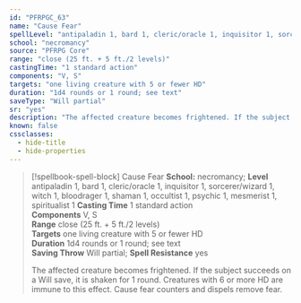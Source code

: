 ```yaml
---
id: "PFRPGC_63"
name: "Cause Fear"
spellLevel: "antipaladin 1, bard 1, cleric/oracle 1, inquisitor 1, sorcerer/wizard 1, witch 1, bloodrager 1, shaman 1, occultist 1, psychic 1, mesmerist 1, spiritualist 1"
school: "necromancy"
source: "PFRPG Core"
range: "close (25 ft. + 5 ft./2 levels)"
castingTime: "1 standard action"
components: "V, S"
targets: "one living creature with 5 or fewer HD"
duration: "1d4 rounds or 1 round; see text"
saveType: "Will partial"
sr: "yes"
description: "The affected creature becomes frightened. If the subject succeeds on a Will save, it is shaken for 1 round. Creatures with 6 or more HD are immune to this effect. Cause fear counters and dispels remove fear."
known: false
cssclasses:
  - hide-title
  - hide-properties
---
```


> [!spellbook-spell-block] Cause Fear
> **School:** necromancy; **Level** antipaladin 1, bard 1, cleric/oracle 1, inquisitor 1, sorcerer/wizard 1, witch 1, bloodrager 1, shaman 1, occultist 1, psychic 1, mesmerist 1, spiritualist 1
> **Casting Time** 1 standard action  
> **Components** V, S  
> **Range** close (25 ft. + 5 ft./2 levels)  
> **Targets** one living creature with 5 or fewer HD  
> **Duration** 1d4 rounds or 1 round; see text  
> **Saving Throw** Will partial; **Spell Resistance** yes
> 
> The affected creature becomes frightened. If the subject succeeds on a Will save, it is shaken for 1 round. Creatures with 6 or more HD are immune to this effect. Cause fear counters and dispels remove fear.